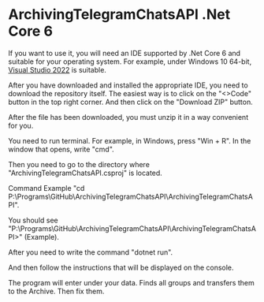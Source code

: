# ArchivingTelegramChatsAPI .Net Core 6

If you want to use it, you will need an IDE supported by .Net Core 6 and suitable for your operating system. For example, under Windows 10 64-bit, [Visual Studio 2022](https://visualstudio.microsoft.com/) is suitable.

After you have downloaded and installed the appropriate IDE, you need to download the repository itself. The easiest way is to click on the "<>Code" button in the top right corner. And then click on the "Download ZIP" button.

After the file has been downloaded, you must unzip it in a way convenient for you.

You need to run terminal. For example, in Windows, press "Win + R". In the window that opens, write "cmd".

Then you need to go to the directory where "ArchivingTelegramChatsAPI.csproj" is located.

Command Example "cd P:\Programs\GitHub\ArchivingTelegramChatsAPI\ArchivingTelegramChatsAPI".

You should see "P:\Programs\GitHub\ArchivingTelegramChatsAPI\ArchivingTelegramChatsAPI>" (Example).

After you need to write the command "dotnet run".

And then follow the instructions that will be displayed on the console.

The program will enter under your data. Finds all groups and transfers them to the Archive. Then fix them.
